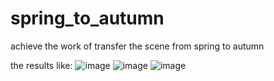 # spring_to_autumn
achieve the work of transfer the scene from spring to autumn

the results like:
![image](https://github.com/darkwhale/spring_to_autumn/raw/master/season/1.jpg)
![image](spring_to_autumn/season/1.jpg)
![image](spring_to_autumn/season/1.jpg)
